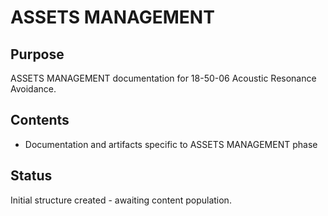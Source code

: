 # ASSETS MANAGEMENT

## Purpose
ASSETS MANAGEMENT documentation for 18-50-06 Acoustic Resonance Avoidance.

## Contents
- Documentation and artifacts specific to ASSETS MANAGEMENT phase

## Status
Initial structure created - awaiting content population.
